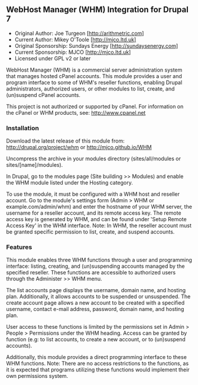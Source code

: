 ## WebHost Manager (WHM) Integration for Drupal 7

* Original Author: Joe Turgeon [http://arithmetric.com]
* Current Author: Mikey O'Toole [http://mjco.ltd.uk]
* Original Sponsorship: Sundays Energy [http://sundaysenergy.com]
* Current Sponsorship: MJCO [http://mjco.ltd.uk]
* Licensed under GPL v2 or later

WebHost Manager (WHM) is a commercial server administration system
that manages hosted cPanel accounts. This module provides a user and
program interface to some of WHM's reseller functions, enabling Drupal
administrators, authorized users, or other modules to list, create,
and (un)suspend cPanel accounts.

This project is not authorized or supported by cPanel. For information
on the cPanel or WHM products, see:
http://www.cpanel.net

### Installation

Download the latest release of this module from:
http://drupal.org/project/whm or http://mjco.github.io/WHM

Uncompress the archive in your modules directory (sites/all/modules or
sites/[name]/modules).

In Drupal, go to the modules page (Site building >> Modules) and
enable the WHM module listed under the Hosting category.

To use the module, it must be configured with a WHM host and reseller
account. Go to the module's settings form (Admin > WHM or example.com/admin/whm)
and enter the hostname of your WHM server, the username for a reseller
account, and its remote access key. The remote access key is generated
by WHM, and can be found under 'Setup Remote Access Key' in the WHM
interface. Note: In WHM, the reseller account must be granted specific
permission to list, create, and suspend accounts.

### Features

This module enables three WHM functions through a user and programming
interface: listing, creating, and (un)suspending accounts managed by
the specified reseller. These functions are accessible to authorized 
users through the Administer >> WHM menu.

The list accounts page displays the username, domain name, and hosting
plan. Additionally, it allows accounts to be suspended or unsuspended.
The create account page allows a new account to be created with a
specified username, contact e-mail address, password, domain name, and
hosting plan.

User access to these functions is limited by the permissions set in
Admin > People > Permissions under the WHM heading. Access can be
granted by function (e.g: to list accounts, to create a new account, or 
to (un)suspend accounts).

Additionally, this module provides a direct programming interface to
these WHM functions. Note: There are no access restrictions to the
functions, as it is expected that programs utilizing these functions
would implement their own permissions system.
